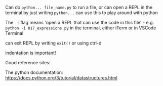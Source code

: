 Can do ``python... file_name.py`` to run a file, or can open a REPL in the terminal by just writing ``python...``
can use this to play around with python


 The `-i` flag means 'open a REPL that can use the code in this file' - e.g. ``python -i 017_expressions.py`` in the terminal, either iTerm or in VSCode Terminal


can exit REPL by writing ``exit()`` or using ctrl-d


indentation is important!




Good reference sites:

The python documentation: https://docs.python.org/3/tutorial/datastructures.html


